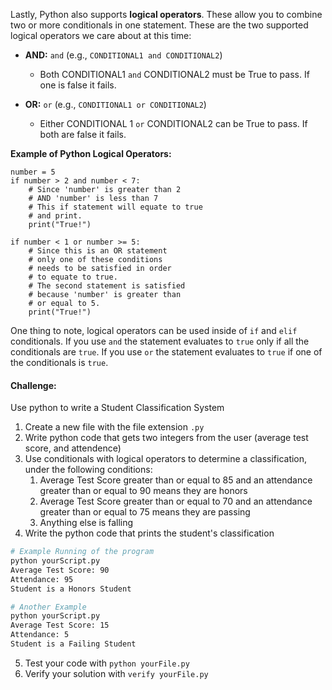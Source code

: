 Lastly, Python also supports **logical operators**. These allow you to combine two or more conditionals in one statement. These are the two supported logical operators we care about at this time:

- **AND:** `and` (e.g., `CONDITIONAL1 and CONDITIONAL2`)
    - Both CONDITIONAL1 `and` CONDITIONAL2 must be True to pass. If one is false it fails.

- **OR:** `or` (e.g., `CONDITIONAL1 or CONDITIONAL2`) 
    - Either CONDITIONAL 1 `or` CONDITIONAL2 can be True to pass. If both are false it fails.

**Example of Python Logical Operators:**
```
number = 5
if number > 2 and number < 7:
    # Since 'number' is greater than 2
    # AND 'number' is less than 7
    # This if statement will equate to true
    # and print.
    print("True!")

if number < 1 or number >= 5:
    # Since this is an OR statement
    # only one of these conditions
    # needs to be satisfied in order
    # to equate to true.
    # The second statement is satisfied
    # because 'number' is greater than
    # or equal to 5.
    print("True!")
```

One thing to note, logical operators can be used inside of `if` and `elif` conditionals. If you use `and` the statement evaluates to `true` only if all the conditionals are `true`. If you use `or` the statement evaluates to `true` if one of the conditionals is `true`.

#### Challenge:
Use python to write a Student Classification System

1. Create a new file with the file extension `.py`
2. Write python code that gets two integers from the user (average test score, and attendence)
3. Use conditionals with logical operators to determine a classification, under the following conditions:
   1. Average Test Score greater than or equal to 85 and an attendance greater than or equal to 90 means they are honors
   2. Average Test Score greater than or equal to 70 and an attendance greater than or equal to 75 means they are passing
   3. Anything else is falling
4. Write the python code that prints the student's classification
```bash
# Example Running of the program
python yourScript.py
Average Test Score: 90
Attendance: 95
Student is a Honors Student
```
```bash
# Another Example
python yourScript.py
Average Test Score: 15
Attendance: 5
Student is a Failing Student
```

5. Test your code with `python yourFile.py`
6. Verify your solution with `verify yourFile.py`

